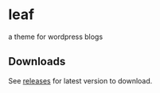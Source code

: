 # leaf
a theme for wordpress blogs

## Downloads

See [releases](/usmanity/leaf/releases) for latest version to download.
